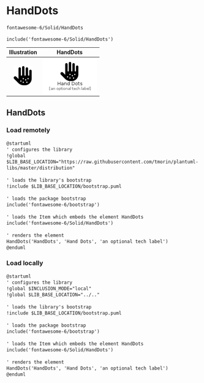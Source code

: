 # HandDots


```text
fontawesome-6/Solid/HandDots
```

```text
include('fontawesome-6/Solid/HandDots')
```



| Illustration | HandDots |
| :---: | :---: |
| ![illustration for Illustration](../../fontawesome-6/Solid/HandDots.png) | ![illustration for HandDots](../../fontawesome-6/Solid/HandDots.Local.png) |




## HandDots

### Load remotely
```plantuml
@startuml
' configures the library
!global $LIB_BASE_LOCATION="https://raw.githubusercontent.com/tmorin/plantuml-libs/master/distribution"

' loads the library's bootstrap
!include $LIB_BASE_LOCATION/bootstrap.puml

' loads the package bootstrap
include('fontawesome-6/bootstrap')

' loads the Item which embeds the element HandDots
include('fontawesome-6/Solid/HandDots')

' renders the element
HandDots('HandDots', 'Hand Dots', 'an optional tech label')
@enduml
```

### Load locally
```plantuml
@startuml
' configures the library
!global $INCLUSION_MODE="local"
!global $LIB_BASE_LOCATION="../.."

' loads the library's bootstrap
!include $LIB_BASE_LOCATION/bootstrap.puml

' loads the package bootstrap
include('fontawesome-6/bootstrap')

' loads the Item which embeds the element HandDots
include('fontawesome-6/Solid/HandDots')

' renders the element
HandDots('HandDots', 'Hand Dots', 'an optional tech label')
@enduml
```

